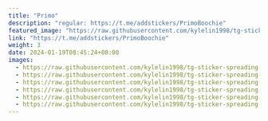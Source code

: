 ```yaml
---
title: "Primo"
description: "regular: https://t.me/addstickers/PrimoBoochie"
featured_image: "https://raw.githubusercontent.com/kylelin1998/tg-sticker-spreading-worldwide-images/main/img/88069aaf-3573-44bc-b467-27a53c46bef2.jpg"
link: "https://t.me/addstickers/PrimoBoochie"
weight: 3
date: 2024-01-19T08:45:24+08:00
images:
  - https://raw.githubusercontent.com/kylelin1998/tg-sticker-spreading-worldwide-images/main/img/88069aaf-3573-44bc-b467-27a53c46bef2.jpg
  - https://raw.githubusercontent.com/kylelin1998/tg-sticker-spreading-worldwide-images/main/img/c6bcbae1-785e-46ba-b617-67930aa94b73.jpg
  - https://raw.githubusercontent.com/kylelin1998/tg-sticker-spreading-worldwide-images/main/img/782e0436-1ab4-45f8-8d27-020b8b67785b.jpg
  - https://raw.githubusercontent.com/kylelin1998/tg-sticker-spreading-worldwide-images/main/img/19adfd45-4c75-4b60-b05f-c5a26c840fb0.jpg
  - https://raw.githubusercontent.com/kylelin1998/tg-sticker-spreading-worldwide-images/main/img/df14f477-7811-44a5-b600-1ecd8cb21a7a.jpg
  - https://raw.githubusercontent.com/kylelin1998/tg-sticker-spreading-worldwide-images/main/img/5e644490-f333-49d4-aefe-392d7a7fb16b.jpg
---
```


